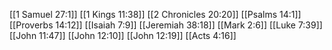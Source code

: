 [[1 Samuel 27:1]]
[[1 Kings 11:38]]
[[2 Chronicles 20:20]]
[[Psalms 14:1]]
[[Proverbs 14:12]]
[[Isaiah 7:9]]
[[Jeremiah 38:18]]
[[Mark 2:6]]
[[Luke 7:39]]
[[John 11:47]]
[[John 12:10]]
[[John 12:19]]
[[Acts 4:16]]
